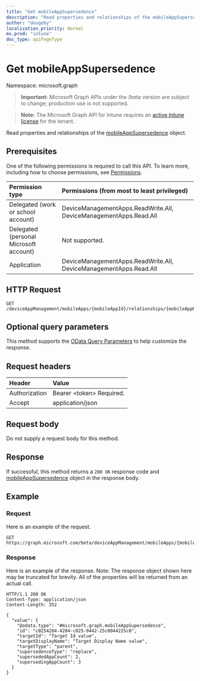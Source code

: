 ```yaml
---
title: "Get mobileAppSupersedence"
description: "Read properties and relationships of the mobileAppSupersedence object."
author: "dougeby"
localization_priority: Normal
ms.prod: "intune"
doc_type: apiPageType
---
```


# Get mobileAppSupersedence

Namespace: microsoft.graph

> **Important:** Microsoft Graph APIs under the /beta version are subject to change; production use is not supported.

> **Note:** The Microsoft Graph API for Intune requires an [active Intune license](https://go.microsoft.com/fwlink/?linkid=839381) for the tenant.

Read properties and relationships of the [mobileAppSupersedence](../resources/intune-apps-mobileappsupersedence.md) object.

## Prerequisites
One of the following permissions is required to call this API. To learn more, including how to choose permissions, see [Permissions](/graph/permissions-reference).

|Permission type|Permissions (from most to least privileged)|
|:---|:---|
|Delegated (work or school account)|DeviceManagementApps.ReadWrite.All, DeviceManagementApps.Read.All|
|Delegated (personal Microsoft account)|Not supported.|
|Application|DeviceManagementApps.ReadWrite.All, DeviceManagementApps.Read.All|

## HTTP Request
<!-- {
  "blockType": "ignored"
}
-->
``` http
GET /deviceAppManagement/mobileApps/{mobileAppId}/relationships/{mobileAppRelationshipId}
```

## Optional query parameters
This method supports the [OData Query Parameters](/graph/query-parameters) to help customize the response.

## Request headers
|Header|Value|
|:---|:---|
|Authorization|Bearer &lt;token&gt; Required.|
|Accept|application/json|

## Request body
Do not supply a request body for this method.

## Response
If successful, this method returns a `200 OK` response code and [mobileAppSupersedence](../resources/intune-apps-mobileappsupersedence.md) object in the response body.

## Example

### Request
Here is an example of the request.
``` http
GET https://graph.microsoft.com/beta/deviceAppManagement/mobileApps/{mobileAppId}/relationships/{mobileAppRelationshipId}
```

### Response
Here is an example of the response. Note: The response object shown here may be truncated for brevity. All of the properties will be returned from an actual call.
``` http
HTTP/1.1 200 OK
Content-Type: application/json
Content-Length: 352

{
  "value": {
    "@odata.type": "#microsoft.graph.mobileAppSupersedence",
    "id": "c0254204-4204-c025-0442-25c0044225c0",
    "targetId": "Target Id value",
    "targetDisplayName": "Target Display Name value",
    "targetType": "parent",
    "supersedenceType": "replace",
    "supersededAppCount": 2,
    "supersedingAppCount": 3
  }
}
```






